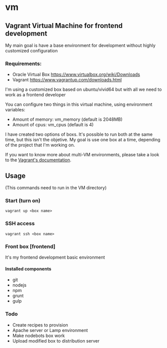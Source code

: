# vm
## Vagrant Virtual Machine for frontend development
My main goal is have a base environment for development without highly customized configuration

### Requirements:
- Oracle Virtual Box https://www.virtualbox.org/wiki/Downloads
- Vagrant https://www.vagrantup.com/downloads.html

I'm using a customized box based on ubuntu/vivid64 but with all we need to work as a frontend developer

You can configure two things in this virtual machine, using environment variables:
  - Amount of memory: vm_memory (default is 2048MB)
  - Amount of cpus: vm_cpus (default is 4)

I have created two options of boxs. It's possible to run both at the same time, but this isn't the objetive. My goal is use one box at a time, depending of the project that I'm working on.

If you want to know more about multi-VM environments, please take a look to the [Vagrant's documentation](https://docs.vagrantup.com/v2/multi-machine/).

## Usage
(This commands need to run in the VM directory)
### Start (turn on)
`vagrant up <box name>`
### SSH access
`vagrant ssh <box name>`

### Front box [frontend]
It's my frontend development basic environment

#### Installed components
  - git
  - nodejs
  - npm
  - grunt
  - gulp

### Todo
  - Create recipes to provision
  - Apache server or Lamp environment
  - Make nodebots box work
  - Upload modified box to distribution server